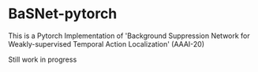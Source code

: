 # BaSNet-pytorch
This is a Pytorch Implementation of 'Background Suppression Network for Weakly-supervised Temporal Action Localization' (AAAI-20)

Still work in progress
